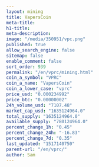 ```yaml
---
layout: mining
title: VapersCoin
meta-title: 
h1-title: 
meta-description: 
image: "/media/350951/vpc.png"
published: true
allow_search_engine: false
sitemap: false
enable_comment: false
sort_order: 939
permalink: "/en/vprc/mining.html"
coin_a_symbol: "VPRC"
coin_a_name: "VapersCoin"
coin_a_lower_case: "vprc"
price_usd: "0.000234992"
price_btc: "0.00000002"
24h_volume_usd: "7107.48"
market_cap_usd: "1635124964.0"
total_supply: "1635124964.0"
available_supply: "780124964.0"
percent_change_1h: "0.45"
percent_change_24h: "-16.83"
percent_change_7d: "0.35"
last_updated: "1517140750"
parent-url: "/en/vprc/"
author: Sam
---
```


